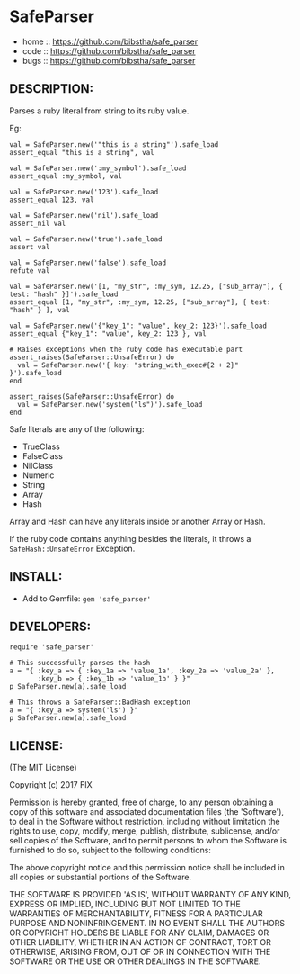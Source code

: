 # SafeParser

 * home  :: https://github.com/bibstha/safe_parser
 * code  :: https://github.com/bibstha/safe_parser
 * bugs  :: https://github.com/bibstha/safe_parser

## DESCRIPTION:

Parses a ruby literal from string to its ruby value.

Eg:

```
val = SafeParser.new('"this is a string"').safe_load
assert_equal "this is a string", val

val = SafeParser.new(':my_symbol').safe_load
assert_equal :my_symbol, val

val = SafeParser.new('123').safe_load
assert_equal 123, val

val = SafeParser.new('nil').safe_load
assert_nil val

val = SafeParser.new('true').safe_load
assert val

val = SafeParser.new('false').safe_load
refute val

val = SafeParser.new('[1, "my_str", :my_sym, 12.25, ["sub_array"], { test: "hash" }]').safe_load
assert_equal [1, "my_str", :my_sym, 12.25, ["sub_array"], { test: "hash" } ], val

val = SafeParser.new('{"key_1": "value", key_2: 123}').safe_load
assert_equal {"key_1": "value", key_2: 123 }, val

# Raises exceptions when the ruby code has executable part
assert_raises(SafeParser::UnsafeError) do
  val = SafeParser.new('{ key: "string_with_exec#{2 + 2}" }').safe_load
end

assert_raises(SafeParser::UnsafeError) do
  val = SafeParser.new('system("ls")').safe_load
end
```

Safe literals are any of the following:

* TrueClass
* FalseClass
* NilClass
* Numeric
* String
* Array
* Hash

Array and Hash can have any literals inside or another Array or Hash.

If the ruby code contains anything besides the literals, it throws a `SafeHash::UnsafeError` Exception.

## INSTALL:

* Add to Gemfile: `gem 'safe_parser'`

## DEVELOPERS:

    require 'safe_parser'

    # This successfully parses the hash
    a = "{ :key_a => { :key_1a => 'value_1a', :key_2a => 'value_2a' },
           :key_b => { :key_1b => 'value_1b' } }"
    p SafeParser.new(a).safe_load

    # This throws a SafeParser::BadHash exception
    a = "{ :key_a => system('ls') }"
    p SafeParser.new(a).safe_load

## LICENSE:

(The MIT License)

Copyright (c) 2017 FIX

Permission is hereby granted, free of charge, to any person obtaining
a copy of this software and associated documentation files (the
'Software'), to deal in the Software without restriction, including
without limitation the rights to use, copy, modify, merge, publish,
distribute, sublicense, and/or sell copies of the Software, and to
permit persons to whom the Software is furnished to do so, subject to
the following conditions:

The above copyright notice and this permission notice shall be
included in all copies or substantial portions of the Software.

THE SOFTWARE IS PROVIDED 'AS IS', WITHOUT WARRANTY OF ANY KIND,
EXPRESS OR IMPLIED, INCLUDING BUT NOT LIMITED TO THE WARRANTIES OF
MERCHANTABILITY, FITNESS FOR A PARTICULAR PURPOSE AND NONINFRINGEMENT.
IN NO EVENT SHALL THE AUTHORS OR COPYRIGHT HOLDERS BE LIABLE FOR ANY
CLAIM, DAMAGES OR OTHER LIABILITY, WHETHER IN AN ACTION OF CONTRACT,
TORT OR OTHERWISE, ARISING FROM, OUT OF OR IN CONNECTION WITH THE
SOFTWARE OR THE USE OR OTHER DEALINGS IN THE SOFTWARE.
